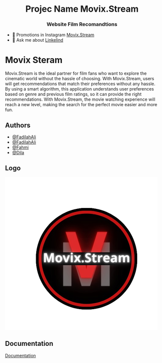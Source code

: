 <h1 align="center">Projec Name Movix.Stream</h1>
<h3 align="center">Website Film Recomandtions</h3>

- 🔭 Promotions in Instagram [Movix.Stream](https://www.instagram.com/reel/C63GP8bPm2o/?igsh=bTdoNnNidzB0Y3g5)
- 💬 Ask me about [Linkelind](www.linkedin.com/in/fadilah-inayat-ali-699467288)


# Movix Steram
Movix.Stream is the ideal partner for film fans who want to explore the cinematic world without the hassle of choosing. With Movix.Stream, users will get recommendations that match their preferences without any hassle. By using a smart algorithm, this application understands user preferences based on genre and previous film ratings, so it can provide the right recommendations. With Movix.Stream, the movie watching experience will reach a new level, making the search for the perfect movie easier and more fun.


## Authors

- [@FadilahAli](https://www.github.com/FadilahAli)
- [@FadilahAli](https://github.com/anismubarokah21)
- [@Fahmi](https://github.com/fahmiiihb)
- [@Dila](https://github.com/dilanrilyh )


## Logo
![Logo](https://github.com/FadilahAli/Movix.Stream/blob/main/logo.png)


## Documentation

[Documentation](https://linktodocumentation)

